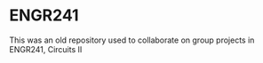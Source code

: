 ﻿# ENGR241
This was an old repository used to collaborate on group projects in ENGR241, Circuits II
